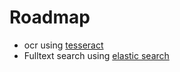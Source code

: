 # Roadmap

- ocr using [tesseract](https://github.com/tesseract-ocr/tesseract)
- Fulltext search using [elastic search](https://www.elastic.co/)

